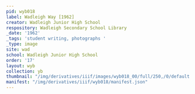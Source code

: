 ```yaml
---
pid: wyb018
label: Wadleigh Way [1962]
creator: Wadleigh Junior High School
respository: Wadleigh Secondary School Library
_date: '1962'
_tags: 'student writing, photographs '
_type: image
site: wad
school: Wadleigh Junior High School
order: '17'
layout: wyb
collection: yb
thumbnail: "/img/derivatives/iiif/images/wyb018_00/full/250,/0/default.jpg"
manifest: "/img/derivatives/iiif/wyb018/manifest.json"
---
```

